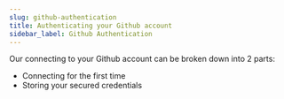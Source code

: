 ```yaml
---
slug: github-authentication
title: Authenticating your Github account
sidebar_label: Github Authentication
---
```

Our connecting to your Github account can be broken down into 2 parts:

- Connecting for the first time
- Storing your secured credentials

